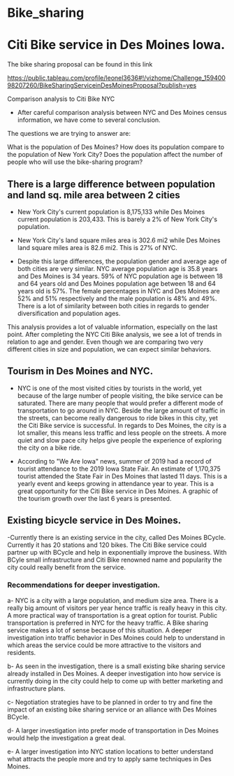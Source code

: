 # Bike_sharing

# Citi Bike service in Des Moines Iowa.

The bike sharing proposal can be found in this link

https://public.tableau.com/profile/leonel3636#!/vizhome/Challenge_15940098207260/BikeSharingServiceinDesMoinesProposal?publish=yes

Comparison analysis to Citi Bike NYC

- After careful comparison analysis between NYC and Des Moines census information, we have come to several conclusion. 

The questions we are trying to answer are:

What is the population of Des Moines? How does its population compare to the population of New York City? Does the population affect the number of people who will use the bike-sharing program?

## There is a large difference between population and land sq. mile area between 2 cities

- New York City's current population is 8,175,133 while Des Moines current population is 203,433. This is barely a 2% of New York City's population.

- New York City's land square miles area is 302.6 mi2 while Des Moines land square miles area is 82.6 mi2. This is 27% of NYC. 

- Despite this large differences, the population gender and average age of both cities are very similar. NYC average population age is 35.8 years and Des Moines is 34 years. 59% of NYC population age is between 18 and 64 years old and Des Moines population age between 18 and 64 years old is 57%. The female percentages in NYC and Des Moines are 52% and 51% respectively and the male population is 48% and 49%. There is a lot of similarity between both cities in regards to gender diversification and population ages.

This analysis provides a lot of valuable information, especially on the last point. After completing the NYC Citi Bike analysis, we see a lot of trends in relation to age and gender. Even though we are comparing two very different cities in size and population, we can expect similar behaviors. 

## Tourism in Des Moines and NYC. 

- NYC is one of the most visited cities by tourists in the world, yet because of the large number of people visiting, the bike service can be saturated. There are many people that would prefer a different mode of transportation to go around in NYC. Beside the large amount of traffic in the streets, can become really dangerous to ride bikes in this city, yet the Citi Bike service is successful. In regards to Des Moines, the city is a lot smaller, this means less traffic and less people on the streets. A more quiet and slow pace city helps give people the experience of exploring the city on a bike ride. 

 - According to "We Are Iowa" news, summer of 2019 had a record of tourist attendance to the 2019 Iowa State Fair. An estimate of 1,170,375 tourist attended the State Fair in Des Moines that lasted 11 days. This is a yearly event and keeps growing in attendance year to year. This is a great opportunity for the Citi Bike service in Des Moines. A graphic of the tourism growth over the last 6 years is presented.

## Existing bicycle service in Des Moines. 

-Currently there is an existing service in the city, called Des Moines BCycle. Currently it has 20 stations and 120 bikes. The Citi Bike service could partner up with BCycle and help in exponentially improve the business. With BCyle small infrastructure and Citi Bike renowned name and popularity the city could really benefit from the service.

### Recommendations for deeper investigation.

a- NYC is a city with a large population, and medium size area. There is a really big amount of visitors per year hence traffic is really heavy in this city. A more practical way of transportation is a great option for tourist. Public transportation is preferred in NYC for the heavy traffic. A Bike sharing service makes a lot of sense because of this situation. A deeper investigation into traffic behavior in Des Moines could help to understand in which areas the service could be more attractive to the visitors and residents. 

b- As seen in the investigation, there is a small existing bike sharing service already installed in Des Moines. A deeper investigation into how service is currently doing in the city could help to come up with better marketing and infrastructure plans.

c- Negotiation strategies have to be planned in order to try and fine the impact of an existing bike sharing service or an alliance with Des Moines BCycle.

d- A larger investigation into prefer mode of transportation in Des Moines would help the investigation a great deal.

e- A larger investigation into NYC station locations to better understand what attracts the people more and try to apply same techniques in Des Moines.

